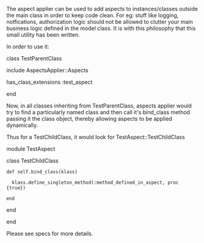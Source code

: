 The aspect applier can be used to add aspects to instances/classes outside the main class in order to keep code clean.
For eg: stuff like logging, notfications, authorization logic should not be allowed to clutter your main business logic defined in the model class. It is with this philosophy that this small utility has been written.

In order to use it:

class TestParentClass
  
  include AspectsApplier::Aspects
  
  has_class_extensions :test_aspect

end

Now, in all classes inheriting from TestParentClass, aspects applier would try to find a particularly named class and then call it's bind_class method passing it the class object, thereby allowing aspects to be applied dynamically.

Thus for a TestChildClass, it would look for TestAspect::TestChildClass 

module TestAspect

  class TestChildClass
  
    def self.bind_class(klass)
  
      klass.define_singleton_method(:method_defined_in_aspect, proc {true}) 
  
    end
  
  end

end

Please see specs for more details.
